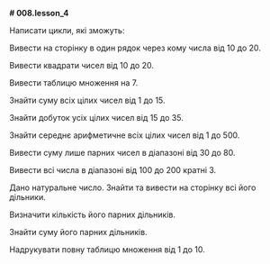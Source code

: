 **# 008.lesson_4**

Написати цикли, які зможуть:

Вивести на сторінку в один рядок через кому числа від 10 до 20.

Вивести квадрати чисел від 10 до 20.

Вивести таблицю множення на 7.

Знайти суму всіх цілих чисел від 1 до 15.

Знайти добуток усіх цілих чисел від 15 до 35.

Знайти середнє арифметичне всіх цілих чисел від 1 до 500.

Вивести суму лише парних чисел в діапазоні від 30 до 80.

Вивести всі числа в діапазоні від 100 до 200 кратні 3.

Дано натуральне число. Знайти та вивести на сторінку всі його дільники.

Визначити кількість його парних дільників.

Знайти суму його парних дільників.

Надрукувати повну таблицю множення від 1 до 10.
